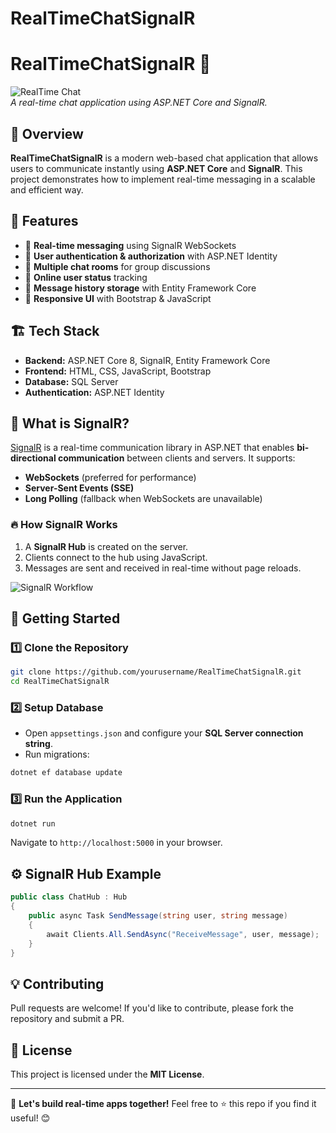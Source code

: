 # RealTimeChatSignalR

# RealTimeChatSignalR 🚀

![RealTime Chat](assets/chat_demo.png)  
*A real-time chat application using ASP.NET Core and SignalR.*

## 📌 Overview
**RealTimeChatSignalR** is a modern web-based chat application that allows users to communicate instantly using **ASP.NET Core** and **SignalR**. This project demonstrates how to implement real-time messaging in a scalable and efficient way.

## 🎯 Features
- 🔹 **Real-time messaging** using SignalR WebSockets
- 🔹 **User authentication & authorization** with ASP.NET Identity
- 🔹 **Multiple chat rooms** for group discussions
- 🔹 **Online user status** tracking
- 🔹 **Message history storage** with Entity Framework Core
- 🔹 **Responsive UI** with Bootstrap & JavaScript

## 🏗️ Tech Stack
- **Backend:** ASP.NET Core 8, SignalR, Entity Framework Core
- **Frontend:** HTML, CSS, JavaScript, Bootstrap
- **Database:** SQL Server
- **Authentication:** ASP.NET Identity

## 📡 What is SignalR?
[SignalR](https://dotnet.microsoft.com/en-us/apps/aspnet/signalr) is a real-time communication library in ASP.NET that enables **bi-directional communication** between clients and servers. It supports:

- **WebSockets** (preferred for performance)
- **Server-Sent Events (SSE)**
- **Long Polling** (fallback when WebSockets are unavailable)

### 🔥 How SignalR Works
1. A **SignalR Hub** is created on the server.
2. Clients connect to the hub using JavaScript.
3. Messages are sent and received in real-time without page reloads.

![SignalR Workflow](assets/signalr_workflow.png)

## 🚀 Getting Started
### 1️⃣ Clone the Repository
```sh
git clone https://github.com/yourusername/RealTimeChatSignalR.git
cd RealTimeChatSignalR
```

### 2️⃣ Setup Database
- Open `appsettings.json` and configure your **SQL Server connection string**.
- Run migrations:
```sh
dotnet ef database update
```

### 3️⃣ Run the Application
```sh
dotnet run
```
Navigate to `http://localhost:5000` in your browser.

## ⚙️ SignalR Hub Example
```csharp
public class ChatHub : Hub
{
    public async Task SendMessage(string user, string message)
    {
        await Clients.All.SendAsync("ReceiveMessage", user, message);
    }
}
```

## 💡 Contributing
Pull requests are welcome! If you'd like to contribute, please fork the repository and submit a PR.

## 📜 License
This project is licensed under the **MIT License**.

---
🌟 **Let's build real-time apps together!** Feel free to ⭐ this repo if you find it useful! 😊
